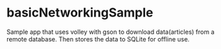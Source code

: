 # basicNetworkingSample
Sample app that uses volley with gson to download data(articles) from a remote database. Then stores the data to SQLite for offline use.
